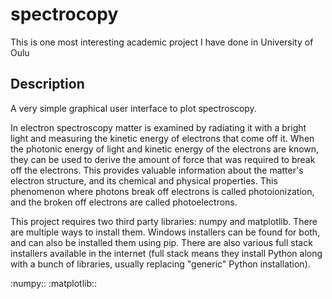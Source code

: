 # spectrocopy
This is one most interesting academic project I have done in University of Oulu 


## Description

A very simple graphical user interface to plot spectroscopy.
    
In electron spectroscopy matter is examined by radiating it with a bright light and measuring the kinetic energy of electrons that come off it. When the photonic energy of light and kinetic energy of the electrons are known, they can be used to derive the amount of force that was required to break off the electrons. This provides valuable information about the matter's electron structure, and its chemical and physical properties. This phenomenon where photons break off electrons is called photoionization, and the broken off electrons are called photoelectrons.
    
This project requires two third party libraries: numpy and matplotlib. There are multiple ways to install them. Windows installers     can be found for both, and can also be installed them using pip. There are also various full stack installers available in the internet (full stack means they install Python along with a bunch of libraries, usually replacing "generic" Python installation). 
    
:numpy::
:matplotlib::
